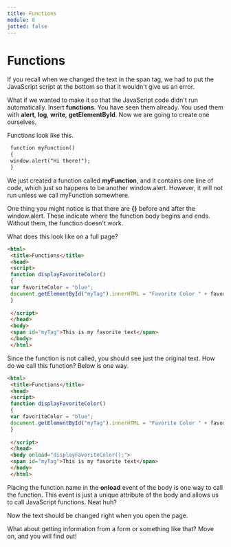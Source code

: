 ```yaml
---
title: Functions
module: 8
jotted: false
---
```


# Functions

If you recall when we changed the text in the span tag, we had to put the JavaScript script at the bottom so that it wouldn't give us an error.

What if we wanted to make it so that the JavaScript code didn't run automatically. Insert **functions**. You have seen them already. You used them with **alert**, **log**, **write**, **getElementById**. Now we are going to create one ourselves. 

Functions look like this.

```html
 function myFunction()
 {
 window.alert("Hi there!");
 }
```

We just created a function called **myFunction**, and it contains one line of code, which just so happens to be another window.alert. However, it will not run unless we call myFunction somewhere.

One thing you might notice is that there are **{}** before and after the window.alert. These indicate where the function body begins and ends. Without them, the function doesn't work.

What does this look like on a full page?

```html
<html>
 <title>Functions</title>
 <head>
 <script>
 function displayFavoriteColor()
 {
 var favoriteColor = "blue";
 document.getElementById("myTag").innerHTML = "Favorite Color " + favoriteColor;
 }
 
 </script>
 </head>
 <body>
 <span id="myTag">This is my favorite text</span>
 </body>
 </html>
```

Since the function is not called, you should see just the original text. How do we call this function? Below is one way.

```html
<html>
 <title>Functions</title>
 <head>
 <script>
 function displayFavoriteColor()
 {
 var favoriteColor = "blue";
 document.getElementById("myTag").innerHTML = "Favorite Color " + favoriteColor;
 }
 
 </script>
 </head>
 <body onload="displayFavoriteColor();">
 <span id="myTag">This is my favorite text</span>
 </body>
 </html>
```

Placing the function name in the **onload** event of the body is one way to call the function. This event is just a unique attribute of the body and allows us to call JavaScript functions. Neat huh?

Now the text should be changed right when you open the page.

What about getting information from a form or something like that? Move on, and you will find out!